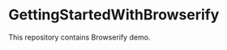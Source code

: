 GettingStartedWithBrowserify
============================

This repository contains Browserify demo.
